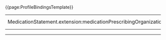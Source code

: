 {{page:ProfileBindingsTemplate}}

<table id="addToBindings">
<tr>
<td>MedicationStatement.extension:medicationPrescribingOrganizationType</td>
<td>extensible</td>
<td>{{pagelink:ValueSet-UKCore-MedicationPrescribingOrganizationType}}</td>
</tr>
</table>

---
